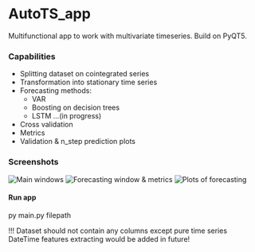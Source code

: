 # AutoTS_app
Multifunctional app to work with multivariate timeseries. Build on PyQT5.
### Capabilities
* Splitting dataset on cointegrated series
* Transformation into stationary time series
* Forecasting methods:
    * VAR
    * Boosting on decision trees 
    * LSTM ...(in progress)
* Cross validation
* Metrics
* Validation & n_step prediction plots
### Screenshots
![Main windows](https://github.com/RodionBukhanevych11/AutoTS_app/tree/main/images/Screenshot_1.png)
![Forecasting window & metrics](https://github.com/RodionBukhanevych11/AutoTS_app/tree/main/images/Screenshot_2.png)
![Plots of forecasting](https://github.com/RodionBukhanevych11/AutoTS_app/tree/main/images/Screenshot_3.png)
#### Run app
py main.py filepath

!!! Dataset  should not contain any columns except pure time series
DateTime features extracting would be added in future!